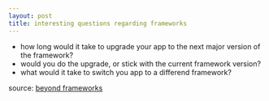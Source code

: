 ```yaml
---
layout: post
title: interesting questions regarding frameworks
---
```


* how long would it take to upgrade your app to the next major version of the framework?
* would you do the upgrade, or stick with the current framework version?
* what would it take to switch you app to a differend framework?

source: [beyond frameworks](http://www.slideshare.net/stuartherbert/beyond-frameworks)
